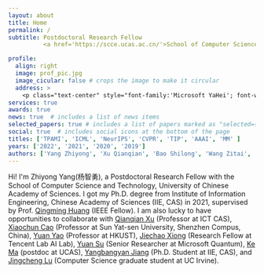 ```yaml
---
layout: about
title: Home
permalink: /
subtitle: Postdoctoral Research Fellow 
          <a href='https://scce.ucas.ac.cn/'>School of Computer Science and Technology, UCAS</a>. 

profile:
  align: right
  image: prof_pic.jpg
  image_cicular: false # crops the image to make it circular
  address: >
    <p class="text-center" style="font-family:'Microsoft YaHei'; font-weight:bold;">postdoc@UCAS</p>
services: true
awards: true
news: true  # includes a list of news items
selected_papers: true # includes a list of papers marked as "selected={true}"
social: true  # includes social icons at the bottom of the page
titles: ['TPAMI', 'ICML', 'NeurIPS', 'CVPR', 'TIP', 'AAAI', 'MM' ]
years: ['2022', '2021', '2020', '2019']
authors: ['Yang Zhiyong', 'Xu Qianqian', 'Bao Shilong', 'Wang Zitai', 'Wen Peisong', 'Jiang Yangbangyan' ,'Ma Ke', 'Cao Tianwei', 'Hou Wenzheng', 'Cao Zongsheng', 'Hao Qianxiu', 'Jiang Xuan']
---
```


Hi! I'm Zhiyong Yang(杨智勇), a Postdoctoral Research Fellow with the School of Computer Science and Technology, University of Chinese Academy of Sciences. I got my Ph.D. degree from Institute of Information Engineering, Chinese Academy of Sciences (IIE, CAS) in 2021, supervised by Prof. [Qingming Huang](https://qmhuang-ucas.github.io/) (IEEE Fellow). I am also lucky to have opportunities to collaborate with [Qianqian Xu](https://qianqianxu010.github.io/) (Professor at ICT CAS), [Xiaochun Cao](http://people.ucas.ac.cn/~xiaochun) (Professor at Sun Yat-sen University, Shenzhen Compus, China), [Yuan Yao](https://yao-lab.github.io/) (Professor at HKUST), [Jiechao Xiong](https://scholar.google.com/citations?user=X8YIcKEAAAAJ&hl=zh-CN) (Research Fellow at Tencent Lab AI Lab), [Yuan Su](http://yuansu.me/) (Senior Researcher at Microsoft Quantum), [Ke Ma](https://www.researchgate.net/profile/Ke_Ma10) (postdoc at UCAS), [Yangbangyan Jiang](https://scholar.google.com/citations?user=h4Zm5d8AAAAJ&hl=zh-CN) (Ph.D. Student at IIE, CAS), and [Jingcheng Lu](https://www.linkedin.com/in/will-lu/) (Computer Science graduate student at UC Irvine).